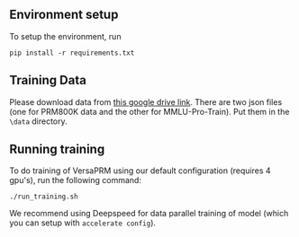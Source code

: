 ## Environment setup

To setup the environment, run
```
pip install -r requirements.txt
```


## Training Data

Please download data from [this google drive link](https://drive.google.com/drive/folders/18HQlnkEfei7uh30eKUYF4EEj5UP0-7T6?usp=drive_link). There are two json files (one for PRM800K data and the other for MMLU-Pro-Train). Put them in the `\data` directory. 

## Running training

To do training of VersaPRM using our default configuration (requires 4 gpu's), run the following command:

```
./run_training.sh
```
We recommend using Deepspeed for data parallel training of model (which you can setup with `accelerate config`).